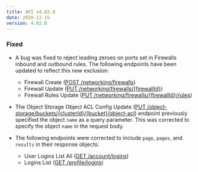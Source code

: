 ```yaml
---
title: API v4.82.0
date: 2020-12-15
version: 4.82.0
---
```


### Fixed

- A bug was fixed to reject leading zeroes on ports set in Firewalls inbound and outbound rules. The following endpoints have been updated to reflect this new exclusion:

  - Firewall Create ([POST /networking/firewalls](https://www.linode.com/docs/api/networking/#firewall-create))
  - Firewall Update ([PUT /networking/firewalls/{firewallId}](https://www.linode.com/docs/api/networking/#firewall-update))
  - Firewall Rules Update ([PUT /networking/firewalls/{firewallId}/rules](https://www.linode.com/docs/api/networking/#firewall-rules-update))

- The Object Storage Object ACL Config Update ([PUT /object-storage/buckets/{clusterId}/{bucket}/object-acl](https://www.linode.com/docs/api/object-storage/#object-storage-object-acl-config-update)) endpoint previously specified the object `name` as a query parameter. This was corrected to specify the object `name` in the request body.

- The following endpoints were corrected to include `page`, `pages`, and `results` in their response objects:
  - User Logins List All ([GET /account/logins](https://www.linode.com/docs/api/account/#user-logins-list-all))
  - Logins List ([GET /profile/logins](https://www.linode.com/docs/api/profile/#logins-list))